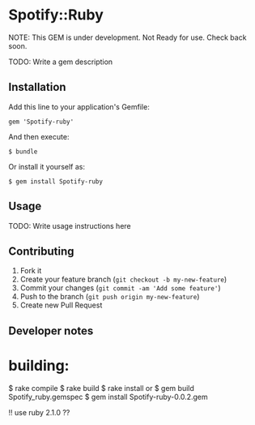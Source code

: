 # Spotify::Ruby

NOTE: This GEM is under development.  Not Ready for use.  Check back soon.

TODO: Write a gem description

## Installation

Add this line to your application's Gemfile:

    gem 'Spotify-ruby'

And then execute:

    $ bundle

Or install it yourself as:

    $ gem install Spotify-ruby

## Usage

TODO: Write usage instructions here

## Contributing

1. Fork it
2. Create your feature branch (`git checkout -b my-new-feature`)
3. Commit your changes (`git commit -am 'Add some feature'`)
4. Push to the branch (`git push origin my-new-feature`)
5. Create new Pull Request

## Developer notes
# building:
$ rake compile
$ rake build
$ rake install
or
$ gem build Spotify_ruby.gemspec
$ gem install Spotify-ruby-0.0.2.gem


!! use ruby 2.1.0 ??
